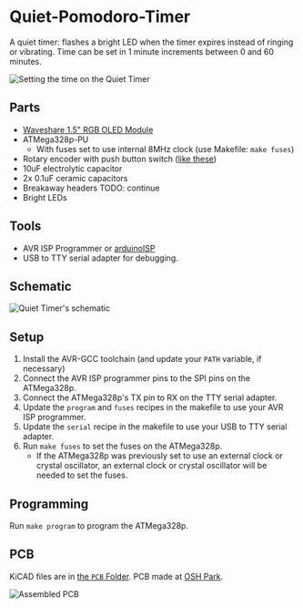 # Quiet-Pomodoro-Timer

A quiet timer: flashes a bright LED when the timer expires instead of ringing 
or vibrating.  Time can be set in 1 minute increments between 0 and 60 minutes.

![Setting the time on the Quiet Timer](../assets/Image.jpg?raw=true)

## Parts

- [Waveshare 1.5" RGB OLED Module](https://www.waveshare.com/wiki/1.5inch_RGB_OLED_Module)
- ATMega328p-PU
    - With fuses set to use internal 8MHz clock (use Makefile: `make fuses`)
- Rotary encoder with push button switch ([like these](https://www.amazon.com/dp/B0197X1UZY/ref=cm_sw_em_r_mt_dp_U_0rAEDbP2TPZJZ))
- 10uF electrolytic capacitor
- 2x 0.1uF ceramic capacitors
- Breakaway headers
TODO: continue
- Bright LEDs

## Tools

- AVR ISP Programmer or [arduinoISP](https://www.arduino.cc/en/tutorial/arduinoISP)
- USB to TTY serial adapter for debugging.

## Schematic

![Quiet Timer's schematic](../assets/Schematic.png?raw=true)

## Setup

1. Install the AVR-GCC toolchain (and update your `PATH` variable, if necessary)
2. Connect the AVR ISP programmer pins to the SPI pins on the ATMega328p.
3. Connect the ATMega328p's TX pin to RX on the TTY serial adapter.
4. Update the `program` and `fuses` recipes in the makefile to use your AVR 
ISP programmer.
5. Update the `serial` recipe in the makefile to use your USB to TTY serial 
adapter.
6. Run `make fuses` to set the fuses on the ATMega328p.
    - If the ATMega328p was previously set to use an external clock or crystal 
    oscillator, an external clock or crystal oscillator will be needed to set 
    the fuses.

## Programming

Run `make program` to program the ATMega328p.

## PCB

KiCAD files are in [the `PCB` Folder](./PCB).  PCB made at [OSH Park](https://oshpark.com/).

![Assembled PCB](../assets/PCB.jpg?raw=true)

